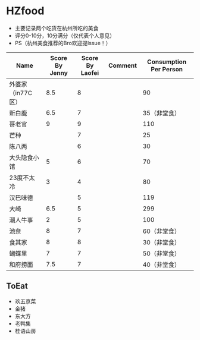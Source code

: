 # HZfood

* 主要记录两个吃货在杭州所吃的美食
* 评分0-10分，10分满分（仅代表个人意见）
* PS（杭州美食推荐的Bro欢迎提Issue！）

| Name                       | Score By Jenny             | Score By Laofei      | Comment     |  Consumption Per Person|
| -------------------------- | ---------------- | --------- | --------- | --------- | 
| 外婆家（in77C区）                      |  8.5 |  8 | | 90| 
| 新白鹿                      | 6.5 |  7 | | 35（非堂食） | 
| 哥老官                      | 9 |  9 | | 110 | 
| 芒种                        |  |  7 | | 25 | 
| 陈八两                      |  |  6 | | 30 | 
| 大头隐食小馆                 | 5 |  6 | | 70 | 
| 23度不太冷                  |  3 |  4 | | 80| 
| 汉巴味德                  |   |  5 | | 119| 
| 大崎                  | 6.5  |  5 | | 299| 
| 潮人牛事                  |  2 |  5 | | 100 | 
| 池奈                 |  8 |  7 | | 60（非堂食） | 
| 食其家                 |  8 |  8 | | 30（非堂食） | 
| 蝴蝶里                |  7 |  7 | | 50（非堂食）| 
| 和府捞面             |  7.5 |  7 | | 40（非堂食） | 


## ToEat

* 玖五京菜
* 金猪
* 东大方
* 老鸭集
* 桂语山房

